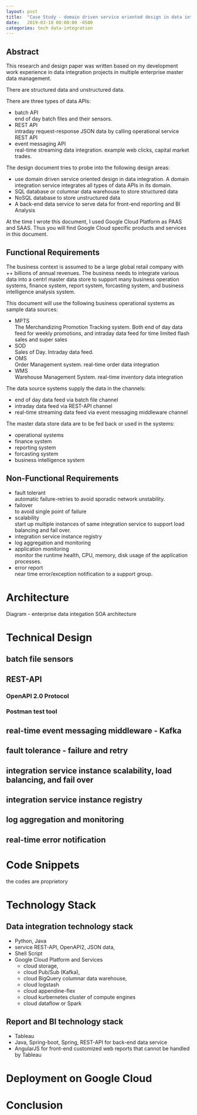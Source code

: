 ```yaml
---
layout: post
title:  "Case Study - domain driven service oriented design in data integration"
date:   2019-03-10 00:00:00 -0500
categories: tech data-integration
---
```


## Abstract  

This research and design paper was written based on my development work experience in data integration projects in multiple enterprise master data management.  

There are structured data and unstructured data.

There are three types of data APIs:
- batch API   
  end of day batch files and their sensors.
- REST API    
  intraday request-response JSON data by calling operational service REST API
- event messaging API    
  real-time streaming data integration. example web clicks, capital market trades.

The design document tries to probe into the following design areas:  

- use domain driven service oriented design in data integration. A domain integration service integrates all types of data APIs in its domain.
- SQL database or columnar data warehouse to store structured data  
- NoSQL database to store unstructured data  
- A back-end data service to serve data for front-end reporting and BI Analysis  

At the time I wrote this document, I used Google Cloud Platform as PAAS and SAAS. Thus you will find Google Cloud specific products and services in this document.


## Functional Requirements

The business context is assumed to be a large global retail company with ++ billions of annual revenues. The business needs to integrate various data into a centrl master data store to support many business operation systems, finance system, report system, forcasting system, and business intelligence analysis system.

This document will use the following business operational systems as sample data sources:  

- MPTS   
  The Merchandizing Promotion Tracking system. Both end of day data feed for weekly promotions, and intraday data feed for time limited flash sales and super sales  
- SOD   
  Sales of Day. Intraday data feed.
- OMS   
  Order Management system. real-time order data integration  
- WMS   
  Warehouse Management System. real-time inventory data integration


The data source systems supply the data in the channels:  
- end of day data feed via batch file channel
- intraday data feed via REST-API channel
- real-time streaming data feed via event messaging middleware channel


The master data store data are to be fed back or used in the systems:
- operational systems
- finance system
- reporting system
- forcasting system
- business intelligence system


## Non-Functional Requirements

- fault tolerant   
  automatic failure-retries to avoid sporadic network unstability.   
- failover   
  to avoid single point of failure  
- scalability  
  start up multiple instances of same integration service to support load balancing and fail over.
- integration service instance registry  
- log aggregation and monitoring       
- application monitoring   
  monitor the runtime health, CPU, memory, disk usage of the application processes.    
- error report   
  near time error/exception notification to a support group.   


# Architecture

Diagram - enterprise data integation SOA architecture


# Technical Design


## batch file sensors
 

## REST-API 

### OpenAPI 2.0 Protocol


### Postman test tool


## real-time event messaging middleware - Kafka


## fault tolerance - failure and retry


## integration service instance scalability, load balancing, and fail over


## integration service instance registry 




## log aggregation and monitoring




## real-time error notification


# Code Snippets

the codes are proprietory


# Technology Stack

## Data integration technology stack

- Python, Java
- service REST-API, OpenAPI2, JSON data, 
- Shell Script
- Google Cloud Platform and Services
	- cloud storage, 
	- cloud Pub/Sub (Kafka), 
	- cloud BigQuery columnar data warehouse, 
	- cloud logstash
	- cloud appendine-flex
	- cloud kurbernetes cluster of compute engines
	- cloud dataflow or Spark

	
## Report and BI technology stack

- Tableau
- Java, Spring-boot, Spring, REST-API for back-end data service 
- AngularJS for front-end customized web reports that cannot be handled by Tableau

	
# Deployment on Google Cloud


# Conclusion


